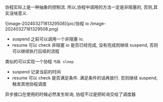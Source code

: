 协程实际上是一种抽象的控制流. 所以,协程中调用的方法一定是非阻塞的, 否则,其实没啥意义.



![image-20240327181329508](pic/协程 io /image-20240327181329508.png)



- suspend 之前可以调用一个非阻塞 io.
- resume 可以 check 非阻塞 io 是否已经完成, 没有完成则继续 suspend, 否则可以继续执行后续的流程



类似的可以实现一个协程 `丐版 sleep`

- suspend 记录当前的时间
- resume 可以 check 是否满足条件. 满足条件的话再放行. 否则继续 suspend, 触发其他协程调度



异步接口在使用的时候必然发生轮询, 协程不过是把轮询交给了调度器